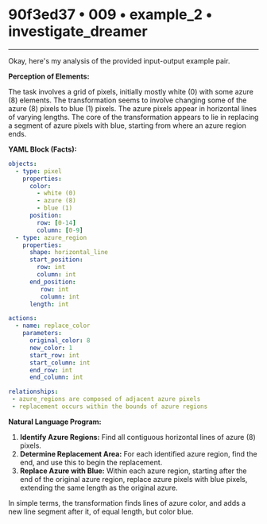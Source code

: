 # 90f3ed37 • 009 • example_2 • investigate_dreamer

---
Okay, here's my analysis of the provided input-output example pair.

**Perception of Elements:**

The task involves a grid of pixels, initially mostly white (0) with some azure (8) elements. The transformation seems to involve changing some of the azure (8) pixels to blue (1) pixels. The azure pixels appear in horizontal lines of varying lengths. The core of the transformation appears to lie in replacing a segment of azure pixels with blue, starting from where an azure region ends.

**YAML Block (Facts):**



```yaml
objects:
  - type: pixel
    properties:
      color:
        - white (0)
        - azure (8)
        - blue (1)
      position:
        row: [0-14]
        column: [0-9]
  - type: azure_region
    properties:
      shape: horizontal_line
      start_position:
        row: int
        column: int
      end_position:
         row: int
         column: int
      length: int

actions:
  - name: replace_color
    parameters:
      original_color: 8
      new_color: 1
      start_row: int
      start_column: int
      end_row: int
      end_column: int

relationships:
 - azure_regions are composed of adjacent azure pixels
 - replacement occurs within the bounds of azure regions
```



**Natural Language Program:**

1.  **Identify Azure Regions:** Find all contiguous horizontal lines of azure (8) pixels.
2.  **Determine Replacement Area:** For each identified azure region, find the end, and use this to begin the replacement.
3.  **Replace Azure with Blue:** Within each azure region, starting after the end of the original azure region, replace azure pixels with blue pixels, extending the same length as the original azure.

In simple terms, the transformation finds lines of azure color, and adds a new line segment after it, of equal length, but color blue.

